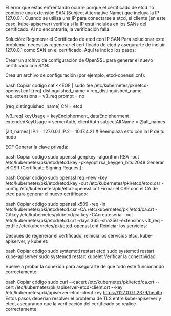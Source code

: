 El error que estás enfrentando ocurre porque el certificado de etcd no contiene una extensión SAN (Subject Alternative Name) que incluya la IP 127.0.0.1. Cuando se utiliza una IP para conectarse a etcd, el cliente (en este caso, kube-apiserver) verifica si la IP está incluida en los SANs del certificado. Al no encontrarla, la verificación falla.

Solución: Regenerar el Certificado de etcd con IP SAN
Para solucionar este problema, necesitas regenerar el certificado de etcd y asegurarte de incluir 127.0.0.1 como SAN en el certificado. Aquí te indico los pasos:

Crear un archivo de configuración de OpenSSL para generar el nuevo certificado con SAN:

Crea un archivo de configuración (por ejemplo, etcd-openssl.cnf):

bash
Copiar código
cat <<EOF | sudo tee /etc/kubernetes/pki/etcd-openssl.cnf
[req]
distinguished_name = req_distinguished_name
req_extensions = v3_req
prompt = no

[req_distinguished_name]
CN = etcd

[v3_req]
keyUsage = keyEncipherment, dataEncipherment
extendedKeyUsage = serverAuth, clientAuth
subjectAltName = @alt_names

[alt_names]
IP.1 = 127.0.0.1
IP.2 = 10.17.4.21  # Reemplaza esto con la IP de tu nodo

EOF
Generar la clave privada:

bash
Copiar código
sudo openssl genpkey -algorithm RSA -out /etc/kubernetes/pki/etcd/etcd.key -pkeyopt rsa_keygen_bits:2048
Generar el CSR (Certificate Signing Request):

bash
Copiar código
sudo openssl req -new -key /etc/kubernetes/pki/etcd/etcd.key -out /etc/kubernetes/pki/etcd/etcd.csr -config /etc/kubernetes/pki/etcd-openssl.cnf
Firmar el CSR con el CA de etcd para generar el nuevo certificado:

bash
Copiar código
sudo openssl x509 -req -in /etc/kubernetes/pki/etcd/etcd.csr -CA /etc/kubernetes/pki/etcd/ca.crt -CAkey /etc/kubernetes/pki/etcd/ca.key -CAcreateserial -out /etc/kubernetes/pki/etcd/etcd.crt -days 365 -sha256 -extensions v3_req -extfile /etc/kubernetes/pki/etcd-openssl.cnf
Reiniciar los servicios:

Después de regenerar el certificado, reinicia los servicios etcd, kube-apiserver, y kubelet:

bash
Copiar código
sudo systemctl restart etcd
sudo systemctl restart kube-apiserver
sudo systemctl restart kubelet
Verificar la conectividad:

Vuelve a probar la conexión para asegurarte de que todo esté funcionando correctamente:

bash
Copiar código
sudo curl --cacert /etc/kubernetes/pki/etcd/ca.crt --cert /etc/kubernetes/pki/apiserver-etcd-client.crt --key /etc/kubernetes/pki/apiserver-etcd-client.key https://127.0.0.1:2379/health
Estos pasos deberían resolver el problema de TLS entre kube-apiserver y etcd, asegurando que la verificación del certificado se realice correctamente.